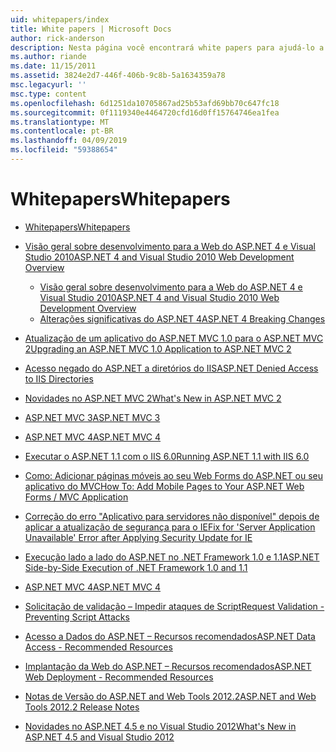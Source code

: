 ```yaml
---
uid: whitepapers/index
title: White papers | Microsoft Docs
author: rick-anderson
description: Nesta página você encontrará white papers para ajudá-lo a instalar e configurar o ASP.NET e para ajudar a escrever aplicativos do ASP.NET seguros, rápidos e flexíveis.
ms.author: riande
ms.date: 11/15/2011
ms.assetid: 3824e2d7-446f-406b-9c8b-5a1634359a78
msc.legacyurl: ''
msc.type: content
ms.openlocfilehash: 6d1251da10705867ad25b53afd69bb70c647fc18
ms.sourcegitcommit: 0f1119340e4464720cfd16d0ff15764746ea1fea
ms.translationtype: MT
ms.contentlocale: pt-BR
ms.lasthandoff: 04/09/2019
ms.locfileid: "59388654"
---
```

# <a name="whitepapers"></a><span data-ttu-id="610cf-103">Whitepapers</span><span class="sxs-lookup"><span data-stu-id="610cf-103">Whitepapers</span></span>

- [<span data-ttu-id="610cf-104">Whitepapers</span><span class="sxs-lookup"><span data-stu-id="610cf-104">Whitepapers</span></span>](overview.md)
- [<span data-ttu-id="610cf-105">Visão geral sobre desenvolvimento para a Web do ASP.NET 4 e Visual Studio 2010</span><span class="sxs-lookup"><span data-stu-id="610cf-105">ASP.NET 4 and Visual Studio 2010 Web Development Overview</span></span>](aspnet4/index.md)

    - [<span data-ttu-id="610cf-106">Visão geral sobre desenvolvimento para a Web do ASP.NET 4 e Visual Studio 2010</span><span class="sxs-lookup"><span data-stu-id="610cf-106">ASP.NET 4 and Visual Studio 2010 Web Development Overview</span></span>](aspnet4/overview.md)
    - [<span data-ttu-id="610cf-107">Alterações significativas do ASP.NET 4</span><span class="sxs-lookup"><span data-stu-id="610cf-107">ASP.NET 4 Breaking Changes</span></span>](aspnet4/breaking-changes.md)
- [<span data-ttu-id="610cf-108">Atualização de um aplicativo do ASP.NET MVC 1.0 para o ASP.NET MVC 2</span><span class="sxs-lookup"><span data-stu-id="610cf-108">Upgrading an ASP.NET MVC 1.0 Application to ASP.NET MVC 2</span></span>](aspnet-mvc2-upgrade-notes.md)
- [<span data-ttu-id="610cf-109">Acesso negado do ASP.NET a diretórios do IIS</span><span class="sxs-lookup"><span data-stu-id="610cf-109">ASP.NET Denied Access to IIS Directories</span></span>](denied-access-to-iis-directories.md)
- [<span data-ttu-id="610cf-110">Novidades no ASP.NET MVC 2</span><span class="sxs-lookup"><span data-stu-id="610cf-110">What's New in ASP.NET MVC 2</span></span>](what-is-new-in-aspnet-mvc.md)
- [<span data-ttu-id="610cf-111">ASP.NET MVC 3</span><span class="sxs-lookup"><span data-stu-id="610cf-111">ASP.NET MVC 3</span></span>](mvc3-release-notes.md)
- [<span data-ttu-id="610cf-112">ASP.NET MVC 4</span><span class="sxs-lookup"><span data-stu-id="610cf-112">ASP.NET MVC 4</span></span>](mvc4-beta-release-notes.md)
- [<span data-ttu-id="610cf-113">Executar o ASP.NET 1.1 com o IIS 6.0</span><span class="sxs-lookup"><span data-stu-id="610cf-113">Running ASP.NET 1.1 with IIS 6.0</span></span>](aspnet-and-iis6.md)
- [<span data-ttu-id="610cf-114">Como: Adicionar páginas móveis ao seu Web Forms do ASP.NET ou seu aplicativo do MVC</span><span class="sxs-lookup"><span data-stu-id="610cf-114">How To: Add Mobile Pages to Your ASP.NET Web Forms / MVC Application</span></span>](add-mobile-pages-to-your-aspnet-web-forms-mvc-application.md)
- [<span data-ttu-id="610cf-115">Correção do erro "Aplicativo para servidores não disponível" depois de aplicar a atualização de segurança para o IE</span><span class="sxs-lookup"><span data-stu-id="610cf-115">Fix for 'Server Application Unavailable' Error after Applying Security Update for IE</span></span>](ms03-32-issue.md)
- [<span data-ttu-id="610cf-116">Execução lado a lado do ASP.NET no .NET Framework 1.0 e 1.1</span><span class="sxs-lookup"><span data-stu-id="610cf-116">ASP.NET Side-by-Side Execution of .NET Framework 1.0 and 1.1</span></span>](side-by-side-with-10.md)
- [<span data-ttu-id="610cf-117">ASP.NET MVC 4</span><span class="sxs-lookup"><span data-stu-id="610cf-117">ASP.NET MVC 4</span></span>](mvc4-release-notes.md)
- [<span data-ttu-id="610cf-118">Solicitação de validação – Impedir ataques de Script</span><span class="sxs-lookup"><span data-stu-id="610cf-118">Request Validation - Preventing Script Attacks</span></span>](request-validation.md)
- [<span data-ttu-id="610cf-119">Acesso a Dados do ASP.NET – Recursos recomendados</span><span class="sxs-lookup"><span data-stu-id="610cf-119">ASP.NET Data Access - Recommended Resources</span></span>](aspnet-data-access-content-map.md)
- [<span data-ttu-id="610cf-120">Implantação da Web do ASP.NET – Recursos recomendados</span><span class="sxs-lookup"><span data-stu-id="610cf-120">ASP.NET Web Deployment - Recommended Resources</span></span>](aspnet-web-deployment-content-map.md)
- [<span data-ttu-id="610cf-121">Notas de Versão do ASP.NET and Web Tools 2012.2</span><span class="sxs-lookup"><span data-stu-id="610cf-121">ASP.NET and Web Tools 2012.2 Release Notes</span></span>](aspnet-and-web-tools-20122-release-notes.md)
- [<span data-ttu-id="610cf-122">Novidades no ASP.NET 4.5 e no Visual Studio 2012</span><span class="sxs-lookup"><span data-stu-id="610cf-122">What's New in ASP.NET 4.5 and Visual Studio 2012</span></span>](whats-new-in-aspnet-45-and-visual-studio-2012.md)
